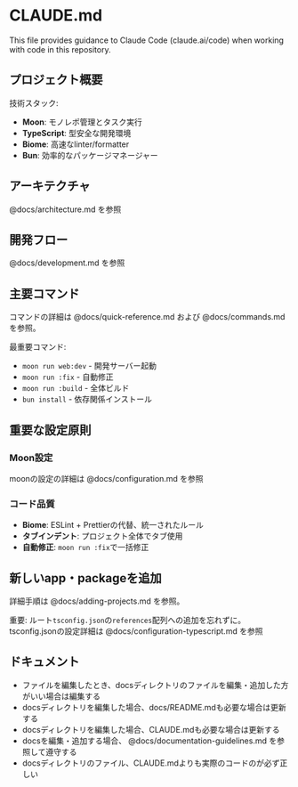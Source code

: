 # CLAUDE.md

This file provides guidance to Claude Code (claude.ai/code) when working with code in this repository.

## プロジェクト概要

技術スタック:
- **Moon**: モノレポ管理とタスク実行
- **TypeScript**: 型安全な開発環境
- **Biome**: 高速なlinter/formatter
- **Bun**: 効率的なパッケージマネージャー

## アーキテクチャ
@docs/architecture.md を参照

## 開発フロー
@docs/development.md を参照

## 主要コマンド

コマンドの詳細は @docs/quick-reference.md および @docs/commands.md を参照。

最重要コマンド:
- `moon run web:dev` - 開発サーバー起動
- `moon run :fix` - 自動修正
- `moon run :build` - 全体ビルド
- `bun install` - 依存関係インストール

## 重要な設定原則

### Moon設定
moonの設定の詳細は @docs/configuration.md を参照

### コード品質
- **Biome**: ESLint + Prettierの代替、統一されたルール
- **タブインデント**: プロジェクト全体でタブ使用
- **自動修正**: `moon run :fix`で一括修正

## 新しいapp・packageを追加

詳細手順は @docs/adding-projects.md を参照。

重要: ルート`tsconfig.json`の`references`配列への追加を忘れずに。  
tsconfig.jsonの設定詳細は @docs/configuration-typescript.md を参照

## ドキュメント
- ファイルを編集したとき、docsディレクトリのファイルを編集・追加した方がいい場合は編集する
- docsディレクトリを編集した場合、docs/README.mdも必要な場合は更新する
- docsディレクトリを編集した場合、CLAUDE.mdも必要な場合は更新する
- docsを編集・追加する場合、 @docs/documentation-guidelines.md を参照して遵守する
- docsディレクトリのファイル、CLAUDE.mdよりも実際のコードのが必ず正しい

